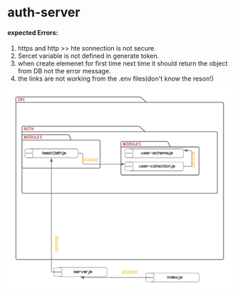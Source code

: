 # auth-server
#### expected Errors:
1. https and http >> hte sonnection is not secure.
2. Sercet variable is not defined in generate token.
3. when create elemenet for first time next time it should return the object from DB not the  error message.
4. the links are not working from the .env files(don't know the reson!)


![UML](./assests/UML.png)